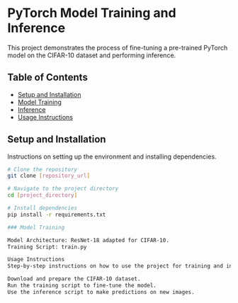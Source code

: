 # PyTorch Model Training and Inference

This project demonstrates the process of fine-tuning a pre-trained PyTorch model on the CIFAR-10 dataset and performing inference.

## Table of Contents

- [Setup and Installation](#setup-and-installation)
- [Model Training](#model-training)
- [Inference](#inference)
- [Usage Instructions](#usage-instructions)

## Setup and Installation

Instructions on setting up the environment and installing dependencies.

```bash
# Clone the repository
git clone [repository_url]

# Navigate to the project directory
cd [project_directory]

# Install dependencies
pip install -r requirements.txt

### Model Training

Model Architecture: ResNet-18 adapted for CIFAR-10.
Training Script: train.py

Usage Instructions
Step-by-step instructions on how to use the project for training and inference.

Download and prepare the CIFAR-10 dataset.
Run the training script to fine-tune the model.
Use the inference script to make predictions on new images.